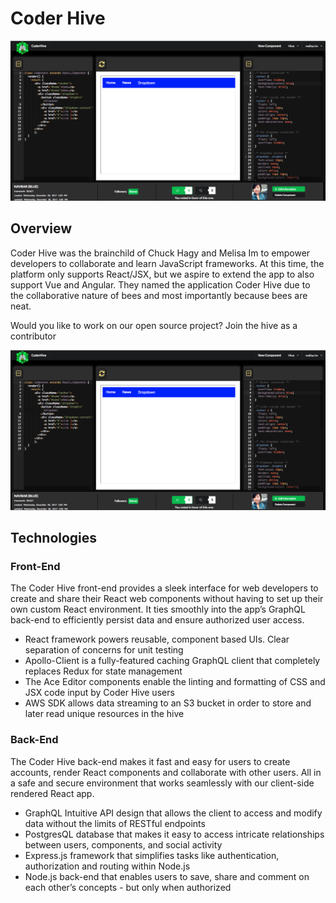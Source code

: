 # Coder Hive

![screenshot](./README/screenshot.png?raw=true)

## Overview

Coder Hive was the brainchild of Chuck Hagy and Melisa Im to empower developers to collaborate and learn JavaScript frameworks. At this time, the platform only supports React/JSX, but we aspire to extend the app to also support Vue and Angular. They named the application Coder Hive due to the collaborative nature of bees and most importantly because bees are neat.

Would you like to work on our open source project? Join the hive as a contributor

[![Youtube Demo](./README/screenshot.png)](https://youtu.be/PTrmbalzQzk)


## Technologies

### Front-End
 
The Coder Hive front-end provides a sleek interface for web developers to create and share their React web components without having to set up their own custom React environment. It ties smoothly into the app’s GraphQL back-end to efficiently persist data and ensure authorized user access.

- React framework powers reusable, component based UIs. Clear separation of concerns for unit testing
- Apollo-Client is a fully-featured caching GraphQL client that completely replaces Redux for state management
- The Ace Editor components enable the linting and formatting of CSS and JSX code input by Coder Hive users
- AWS SDK allows data streaming to an S3 bucket in order to store and later read unique resources in the hive

### Back-End

The Coder Hive back-end makes it fast and easy for users to create accounts, render React components and collaborate with other users. All in a safe and secure environment that works seamlessly with our client-side rendered React app.

- GraphQL Intuitive API design that allows the client to access and modify data without the limits of RESTful endpoints
- PostgresQL database that makes  it easy to access intricate relationships between users, components, and social activity
- Express.js framework that simplifies tasks like authentication, authorization and routing within Node.js
- Node.js back-end that enables users to save, share and comment on each other’s concepts - but only when authorized
